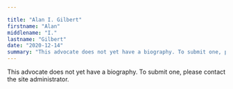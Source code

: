 ```yaml
---

title: "Alan I. Gilbert"
firstname: "Alan"
middlename: "I."
lastname: "Gilbert"
date: "2020-12-14"
summary: "This advocate does not yet have a biography. To submit one, please contact the site administrator."
---
```

This advocate does not yet have a biography. To submit one, please contact the site administrator.


